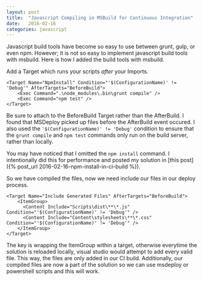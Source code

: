 ```yaml
---
layout: post
title:  "Javascript Compiling in MSBuild for Continuous Integration"
date:   2016-02-16
categories: javascript
---
```


Javascript build tools have become so easy to use between grunt, gulp, or even npm. However; it is not so easy to implement javascript build tools with msbuild. Here is how I added the build tools with msbuild.

Add a Target which runs your scripts *after* your Imports.

```
<Target Name="NpmInstall" Condition="'$(ConfigurationName)' != 'Debug'" AfterTargets="BeforeBuild">
    <Exec Command=".\node_modules\.bin\grunt compile" />
    <Exec Command="npm test" />
</Target>
```

Be sure to attach to the BeforeBuild Target rather than the AfterBuild. I found that MSDeploy picked up files before the AfterBuild event occured. I also used the `'$(ConfigurationName)' != 'Debug'` condition to ensure that the `grunt compile` and `npm test` commands only run on the build server, rather than locally.

You may have noticed that I omitted the `npm install` command. I intentionally did this for performance and posted my solution in [this post]({% post_url 2016-02-16-npm-install-in-ci-build %}).

So we have compiled the files, now we need include our files in our deploy process.

```
<Target Name="Include Generated Files" AfterTargets="BeforeBuild">
    <ItemGroup>
      <Content Include="Scripts\dist\**\*.js" Condition="'$(ConfigurationName)' != 'Debug'" />
      <Content Include="Content\stylesheets\**\*.css" Condition="'$(ConfigurationName)' != 'Debug'" />
    </ItemGroup>
</Target>
```

The key is wrapping the ItemGroup within a target, otherwise everytime the solution is reloaded locally, visual studio would attempt to add every valid file. This way, the files are only added in our CI build. Additionally, our compiled files are now a part of the solution so we can use msdeploy or powershell scripts and this will work.